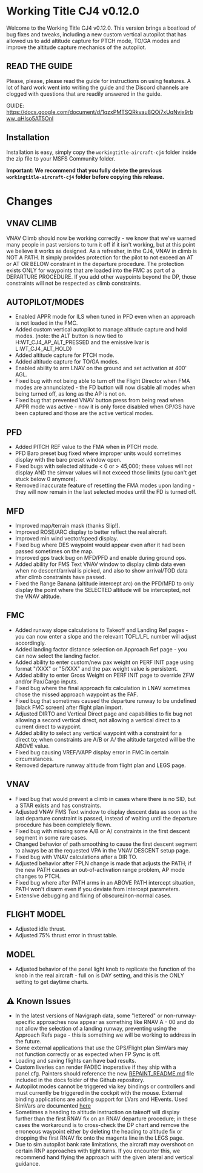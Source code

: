 # Working Title CJ4 v0.12.0
Welcome to the Working Title CJ4 v0.12.0. This version brings a boatload of bug fixes and tweaks, including a new custom vertical autopilot that has allowed us to add altitude capture for PTCH mode, TO/GA modes and improve the altitude capture mechanics of the autopilot.

## READ THE GUIDE
Please, please, please read the guide for instructions on using features. A lot of hard work went into writing the guide and the Discord channels are clogged with questions that are readily answered in the guide.

GUIDE: https://docs.google.com/document/d/1qzxPMTSQRkvau8QOi7xUqNvjx9rbww_qHlso5AT5OnI

## Installation
Installation is easy, simply copy the `workingtitle-aircraft-cj4` folder inside the zip file to your MSFS Community folder. 

**Important: We recommend that you fully delete the previous `workingtitle-aircraft-cj4` folder before copying this release.**

# Changes

## VNAV CLIMB
VNAV Climb should now be working correctly - we know that we've warned many people in past versions to turn it off if it isn't working, but at this point we believe it works as designed. As a refresher, in the CJ4, VNAV in climb is NOT A PATH. It simply provides protection for the pilot to not exceed an AT or AT OR BELOW constraint in the departure procedure. The protection exists ONLY for waypoints that are loaded into the FMC as part of a DEPARTURE PROCEDURE. If you add other waypoints beyond the DP, those constraints will not be respected as climb constraints.

## AUTOPILOT/MODES
- Enabled APPR mode for ILS when tuned in PFD even when an approach is not loaded in the FMC.
- Added custom vertical autopilot to manage altitude capture and hold modes. (note: the ALT button is now tied to H:WT_CJ4_AP_ALT_PRESSED and the emissive lvar is L:WT_CJ4_ALT_HOLD)
- Added altitude capture for PTCH mode.
- Added altitude capture for TO/GA modes.
- Enabled ability to arm LNAV on the ground and set activation at 400' AGL.
- Fixed bug with not being able to turn off the Flight Director when FMA modes are annunciated - the FD button will now disable all modes when being turned off, as long as the AP is not on.
- Fixed bug that prevented VNAV button press from being read when APPR mode was active - now it is only force disabled when GP/GS have been captured and those are the active vertical modes.

## PFD
- Added PITCH REF value to the FMA when in PTCH mode.
- PFD Baro preset bug fixed where improper units would sometimes display with the baro preset window open.
- Fixed bugs with selected altitude < 0 or > 45,000; these values will not display AND the simvar values will not exceed those limits (you can't get stuck below 0 anymore).
- Removed inaccurate feature of resetting the FMA modes upon landing - they will now remain in the last selected modes until the FD is turned off.

## MFD
- Improved map/terrain mask (thanks Slip!).
- Improved ROSE/ARC display to better reflect the real aircraft.
- Improved min wind vector/speed display.
- Fixed bug where DES waypoint would appear even after it had been passed sometimes on the map.
- Improved gps track bug on MFD/PFD and enable during ground ops.
- Added ability for FMS Text VNAV window to display climb data even when no descent/arrival is picked, and also to show arrival/TOD data after climb constraints have passed.
- Fixed the Range Banana (altitude intercept arc) on the PFD/MFD to only display the point where the SELECTED altitude will be intercepted, not the VNAV altitude.

## FMC
- Added runway slope calculations to Takeoff and Landing Ref pages - you can now enter a slope and the relevant TOFL/LFL number will adjust accordingly.
- Added landing factor distance selection on Approach Ref page - you can now select the landing factor.
- Added ability to enter custom/new pax weight on PERF INIT page using format "/XXX" or "5/XXX" and the pax weight value is persistent.
- Added ability to enter Gross Weight on PERF INIT page to override ZFW and/or Pax/Cargo inputs.
- Fixed bug where the final approach fix calculation in LNAV sometimes chose the missed approach waypoint as the FAF.
- Fixed bug that sometimes caused the departure runway to be undefined (black FMC screen) after flight plan import.
- Adjusted DIRTO and Vertical Direct page and capabilities to fix bug not allowing a second vertical direct, not allowing a vertical direct to a current direct to waypoint.
- Added ability to select any vertical waypoint with a constraint for a direct to; when constraints are A/B or A/ the altitude targeted will be the ABOVE value.
- Fixed bug causing VREF/VAPP display error in FMC in certain circumstances.
- Removed departure runway altitude from flight plan and LEGS page.

## VNAV
- Fixed bug that would prevent a climb in cases where there is no SID, but a STAR exists and has constraints.
- Adjusted VNAV FMS Text window to display descent data as soon as the last departure constraint is passed, instead of waiting until the departure procedure has been completely flown.
- Fixed bug with missing some A/B or A/ constraints in the first descent segment in some rare cases.
- Changed behavior of path smoothing to cause the first descent segment to always be at the requested VPA in the VNAV DESCENT setup page.
- Fixed bug with VNAV calculations after a DIR TO.
- Adjusted behavior after FPLN change is made that adjusts the PATH; if the new PATH causes an out-of-activation range problem, AP mode changes to PTCH.
- Fixed bug where after PATH arms in an ABOVE PATH intercept situation, PATH won't disarm even if you deviate from intercept parameters.
- Extensive debugging and fixing of obscure/non-normal cases.

## FLIGHT MODEL
- Adjusted idle thrust.
- Adjusted 75% thrust error in thrust table.

## MODEL
- Adjusted behavior of the panel light knob to replicate the function of the knob in the real aircraft - full on is DAY setting, and this is the ONLY setting to get daytime charts.

## ⚠️ Known Issues
* In the latest versions of Navigraph data, some "lettered" or non-runway-specific approaches now appear as something like RNAV A - 00 and do not allow the selection of a landing runway, preventing using the Approach Refs page - this is something we will be working to address in the future.
* Some external applications that use the GPS/Flight plan SimVars may not function correctly or as expected when FP Sync is off.
* Loading and saving flights can have bad results.
* Custom liveries can render FADEC inoperative if they ship with a panel.cfg. Painters should reference the new [REPAINT_README.md](https://github.com/Working-Title-MSFS-Mods/fspackages/blob/main/docs/workingtitle-cj4/REPAINT_README.md) file included in the docs folder of the Github repository.
* Autopilot modes cannot be triggered via key bindings or controllers and must currently be triggered in the cockpit with the mouse. External binding applications are adding support for LVars and HEvents. Used SimVars are documented [here](https://github.com/Working-Title-MSFS-Mods/fspackages/wiki/Sim-Variables)
* Sometimes a heading to altitude instruction on takeoff will display further than the first RNAV fix on an RNAV departure procedure; in these cases the workaround is to cross-check the DP chart and remove the erroneous waypoint either by deleting the heading to altitude fix or dropping the first RNAV fix onto the magenta line in the LEGS page.
* Due to sim autopilot bank rate limitations, the aircraft may overshoot on certain RNP approaches with tight turns. If you encounter this, we recommend hand flying the approach with the given lateral and vertical guidance.
